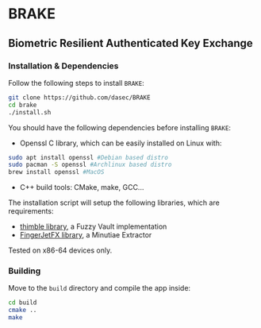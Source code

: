 # BRAKE
## Biometric Resilient Authenticated Key Exchange

### Installation & Dependencies

Follow the following steps to install `BRAKE`:

```bash
git clone https://github.com/dasec/BRAKE
cd brake
./install.sh
```

You should have the following dependencies before installing `BRAKE`:

- Openssl C library, which can be easily installed on Linux with:
```bash
sudo apt install openssl #Debian based distro
sudo pacman -S openssl #Archlinux based distro
brew install openssl #MacOS
```
- C++ build tools: CMake, make, GCC...

The installation script will setup the following libraries, which are requirements:
- [thimble library](https://github.com/btams/thimble), a Fuzzy Vault implementation
- [FingerJetFX library](https://github.com/FingerJetFXOSE/FingerJetFXOSE), a Minutiae Extractor

Tested on x86-64 devices only.

### Building

Move to the `build` directory and compile the app inside:
```bash
cd build
cmake ..
make
```
 
